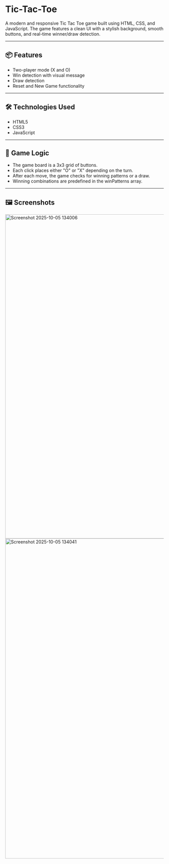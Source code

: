 # Tic-Tac-Toe
A modern and responsive Tic Tac Toe game built using HTML, CSS, and JavaScript. The game features a clean UI with a stylish background, smooth buttons, and real-time winner/draw detection.

---

## 📦 Features
- Two-player mode (X and O)
- Win detection with visual message
- Draw detection
- Reset and New Game functionality

---

## 🛠️ Technologies Used
- HTML5
- CSS3
- JavaScript

---

## 🧠 Game Logic
- The game board is a 3x3 grid of buttons.
- Each click places either "O" or "X" depending on the turn.
- After each move, the game checks for winning patterns or a draw.
- Winning combinations are predefined in the winPatterns array.

---

## 🖼️ Screenshots


<img width="1919" height="1029" alt="Screenshot 2025-10-05 134006" src="https://github.com/user-attachments/assets/ffabdec3-6744-419f-85bb-a33422ac8471" />
<img width="1919" height="1016" alt="Screenshot 2025-10-05 134041" src="https://github.com/user-attachments/assets/d92f1644-b46e-46b6-9bdc-ec7830a4b000" />
